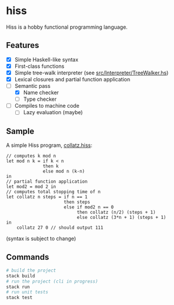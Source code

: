 # hiss
Hiss is a hobby functional programming language.

## Features
- [x] Simple Haskell-like syntax
- [x] First-class functions
- [x] Simple tree-walk interpreter (see [src/Interpreter/TreeWalker.hs](src/Interpreter/TreeWalker.hs))
- [x] Lexical closures and partial function application
- [ ] Semantic pass
    - [x] Name checker
    - [ ] Type checker
- [ ] Compiles to machine code
    - [ ] Lazy evaluation (maybe)

## Sample
A simple Hiss program, [collatz.hiss](samples/collatz.hiss):
```
// computes k mod n
let mod n k = if k < n
              then k
              else mod n (k-n)
in
// partial function application
let mod2 = mod 2 in
// computes total stopping time of n
let collatz n steps = if n == 1
                      then steps
                      else if mod2 n == 0
                           then collatz (n/2) (steps + 1)
                           else collatz (3*n + 1) (steps + 1)
in
    collatz 27 0 // should output 111
```
(syntax is subject to change)
## Commands
```bash
# build the project
stack build 
# run the project (cli in progress)
stack run
# run unit tests
stack test
```
